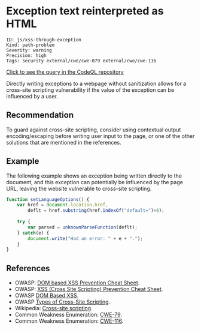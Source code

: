 # Exception text reinterpreted as HTML

```
ID: js/xss-through-exception
Kind: path-problem
Severity: warning
Precision: high
Tags: security external/cwe/cwe-079 external/cwe/cwe-116

```
[Click to see the query in the CodeQL repository](https://github.com/github/codeql/tree/main/javascript/ql/src/Security/CWE-079/ExceptionXss.ql)

Directly writing exceptions to a webpage without sanitization allows for a cross-site scripting vulnerability if the value of the exception can be influenced by a user.


## Recommendation
To guard against cross-site scripting, consider using contextual output encoding/escaping before writing user input to the page, or one of the other solutions that are mentioned in the references.


## Example
The following example shows an exception being written directly to the document, and this exception can potentially be influenced by the page URL, leaving the website vulnerable to cross-site scripting.


```javascript
function setLanguageOptions() {
    var href = document.location.href,
        deflt = href.substring(href.indexOf("default=")+8);
    
    try {
        var parsed = unknownParseFunction(deflt); 
    } catch(e) {
        document.write("Had an error: " + e + ".");
    }
}

```

## References
* OWASP: [DOM based XSS Prevention Cheat Sheet](https://cheatsheetseries.owasp.org/cheatsheets/DOM_based_XSS_Prevention_Cheat_Sheet.html).
* OWASP: [XSS (Cross Site Scripting) Prevention Cheat Sheet](https://cheatsheetseries.owasp.org/cheatsheets/Cross_Site_Scripting_Prevention_Cheat_Sheet.html).
* OWASP [DOM Based XSS](https://www.owasp.org/index.php/DOM_Based_XSS).
* OWASP [Types of Cross-Site Scripting](https://www.owasp.org/index.php/Types_of_Cross-Site_Scripting).
* Wikipedia: [Cross-site scripting](http://en.wikipedia.org/wiki/Cross-site_scripting).
* Common Weakness Enumeration: [CWE-79](https://cwe.mitre.org/data/definitions/79.html).
* Common Weakness Enumeration: [CWE-116](https://cwe.mitre.org/data/definitions/116.html).